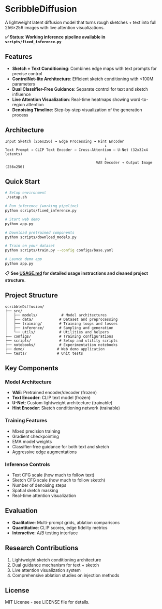 # ScribbleDiffusion

A lightweight latent diffusion model that turns rough sketches + text into full 256×256 images with live attention visualizations.

**✅ Status: Working inference pipeline available in `scripts/fixed_inference.py`**

## Features

- **Sketch + Text Conditioning**: Combines edge maps with text prompts for precise control
- **ControlNet-lite Architecture**: Efficient sketch conditioning with <100M parameters
- **Dual Classifier-Free Guidance**: Separate control for text and sketch influence
- **Live Attention Visualization**: Real-time heatmaps showing word-to-region attention
- **Denoising Timeline**: Step-by-step visualization of the generation process

## Architecture

```
Input Sketch (256x256) → Edge Processing → Hint Encoder
                                              ↓
Text Prompt → CLIP Text Encoder → Cross-Attention ← U-Net (32x32x4 latents)
                                              ↓
                                          VAE Decoder → Output Image (256x256)
```

## Quick Start

```bash
# Setup environment
./setup.sh

# Run inference (working pipeline)
python scripts/fixed_inference.py

# Start web demo
python app.py

# Download pretrained components
python scripts/download_models.py

# Train on your dataset
python scripts/train.py --config configs/base.yaml

# Launch demo app
python app.py
```

📋 **See [USAGE.md](USAGE.md) for detailed usage instructions and cleaned project structure.**

## Project Structure

```
scribbleDiffusion/
├── src/
│   ├── models/           # Model architectures
│   ├── data/            # Dataset and preprocessing
│   ├── training/        # Training loops and losses
│   ├── inference/       # Sampling and generation
│   └── utils/           # Utilities and helpers
├── configs/             # Training configurations
├── scripts/             # Setup and utility scripts
├── notebooks/           # Experimentation notebooks
├── demo/               # Web demo application
└── tests/              # Unit tests
```

## Key Components

### Model Architecture
- **VAE**: Pretrained encoder/decoder (frozen)
- **Text Encoder**: CLIP text model (frozen) 
- **U-Net**: Custom lightweight architecture (trainable)
- **Hint Encoder**: Sketch conditioning network (trainable)

### Training Features
- Mixed precision training
- Gradient checkpointing
- EMA model weights
- Classifier-free guidance for both text and sketch
- Aggressive edge augmentations

### Inference Controls
- Text CFG scale (how much to follow text)
- Sketch CFG scale (how much to follow sketch)
- Number of denoising steps
- Spatial sketch masking
- Real-time attention visualization

## Evaluation

- **Qualitative**: Multi-prompt grids, ablation comparisons
- **Quantitative**: CLIP scores, edge fidelity metrics
- **Interactive**: A/B testing interface

## Research Contributions

1. Lightweight sketch conditioning architecture
2. Dual guidance mechanism for text + sketch
3. Live attention visualization system
4. Comprehensive ablation studies on injection methods

## License

MIT License - see LICENSE file for details.
